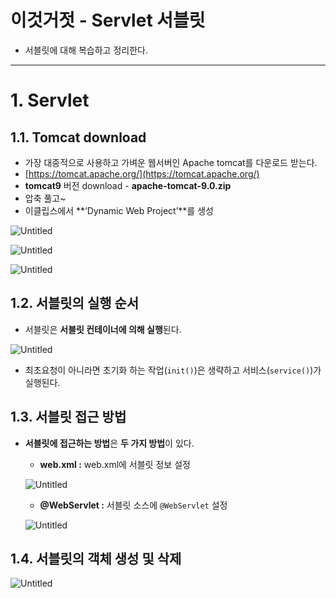# 이것거젓 - Servlet 서블릿
- 서블릿에 대해 복습하고 정리한다.
---

# 1. Servlet

## 1.1. Tomcat download

- 가장 대중적으로 사용하고 가벼운 웹서버인 Apache tomcat를 다운로드 받는다.
- [https://tomcat.apache.org/](https://tomcat.apache.org/)
- **tomcat9** 버전 download - **apache-tomcat-9.0.zip**
- 압축 풀고~
- 이클립스에서 **‘Dynamic Web Project’**를 생성

![Untitled](https://lgh.notion.site/image/https%3A%2F%2Fs3-us-west-2.amazonaws.com%2Fsecure.notion-static.com%2F7573928d-6866-468e-b3c6-ef75a85a4fbd%2FUntitled.png?table=block&id=0cd8da8d-df36-484a-81d2-c9c9573fdf47&spaceId=d2c21b63-4fd7-4cc8-b09a-a59a09d82a76&width=960&userId=&cache=v2)

![Untitled](https://lgh.notion.site/image/https%3A%2F%2Fs3-us-west-2.amazonaws.com%2Fsecure.notion-static.com%2Fa8a6c677-0e61-4652-9a94-c78fd2b5d103%2FUntitled.png?table=block&id=8d736409-e748-4ef9-a309-50be957f24fb&spaceId=d2c21b63-4fd7-4cc8-b09a-a59a09d82a76&width=860&userId=&cache=v2)

![Untitled](https://lgh.notion.site/image/https%3A%2F%2Fs3-us-west-2.amazonaws.com%2Fsecure.notion-static.com%2F24b1150d-0a76-4e3e-891a-42101485d46d%2FUntitled.png?table=block&id=2921bd4e-85fe-4d0e-8fac-8debc847b345&spaceId=d2c21b63-4fd7-4cc8-b09a-a59a09d82a76&width=960&userId=&cache=v2)

## 1.2. 서블릿의 실행 순서

- 서블릿은 **서블릿 컨테이너에 의해 실행**된다.

![Untitled](https://lgh.notion.site/image/https%3A%2F%2Fs3-us-west-2.amazonaws.com%2Fsecure.notion-static.com%2Fdba52d5a-4442-4e4d-a3c8-250005e4bc9d%2FUntitled.png?table=block&id=c2852bbd-a2e1-4e47-915b-b990ddad3da2&spaceId=d2c21b63-4fd7-4cc8-b09a-a59a09d82a76&width=1070&userId=&cache=v2)

- 최초요청이 아니라면 초기화 하는 작업(`init()`)은 생략하고 서비스(`service()`)가 실행된다.

## 1.3. 서블릿 접근 방법

- **서블릿에 접근하는 방법**은 **두 가지 방법**이 있다.
    - **web.xml :** web.xml에 서블릿 정보 설정
    
    ![Untitled](https://lgh.notion.site/image/https%3A%2F%2Fs3-us-west-2.amazonaws.com%2Fsecure.notion-static.com%2F4acb86de-79c9-4242-b23e-b55254006b32%2FUntitled.png?table=block&id=06b34b0c-b481-43de-a3aa-397af3adfb3f&spaceId=d2c21b63-4fd7-4cc8-b09a-a59a09d82a76&width=600&userId=&cache=v2)
    
    - **@WebServlet :** 서블릿 소스에 `@WebServlet` 설정
    
    ![Untitled](https://lgh.notion.site/image/https%3A%2F%2Fs3-us-west-2.amazonaws.com%2Fsecure.notion-static.com%2F6e18aa2f-fb75-4f74-8554-6358cbeec536%2FUntitled.png?table=block&id=d895b4e7-abc8-4f06-b9d8-a420cb65fc2b&spaceId=d2c21b63-4fd7-4cc8-b09a-a59a09d82a76&width=1910&userId=&cache=v2)
    

## 1.4. 서블릿의 객체 생성 및 삭제

![Untitled](https://lgh.notion.site/image/https%3A%2F%2Fs3-us-west-2.amazonaws.com%2Fsecure.notion-static.com%2Fb390d251-88f8-4735-8965-763c97d7c754%2FUntitled.png?table=block&id=296be873-dc15-4060-bc58-944f79313d71&spaceId=d2c21b63-4fd7-4cc8-b09a-a59a09d82a76&width=960&userId=&cache=v2)

